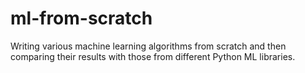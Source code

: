 # ml-from-scratch
Writing various machine learning algorithms from scratch and then comparing their results with those from different Python ML libraries.
